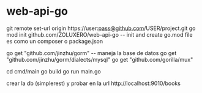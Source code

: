 # web-api-go
git remote set-url origin https://user:pass@github.com/USER/project.git
go mod init github.com/ZOLUXERO/web-api-go -- init and create go.mod file es como un composer o package.json

go get "github.com/jinzhu/gorm" -- maneja la base de datos
go get "github.com/jinzhu/gorm/dialects/mysql"
go get "github.com/gorilla/mux"

cd cmd/main
go build
go run main.go

crear la db (simplerest) y probar en la url http://localhost:9010/books